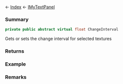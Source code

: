 ← [Index](Api-Index) ← [IMyTextPanel](Sandbox.ModAPI.Ingame.IMyTextPanel)

### Summary

```csharp
private public abstract virtual float ChangeInterval
```

Gets or sets the change interval for selected textures

### Returns

### Example

### Remarks

